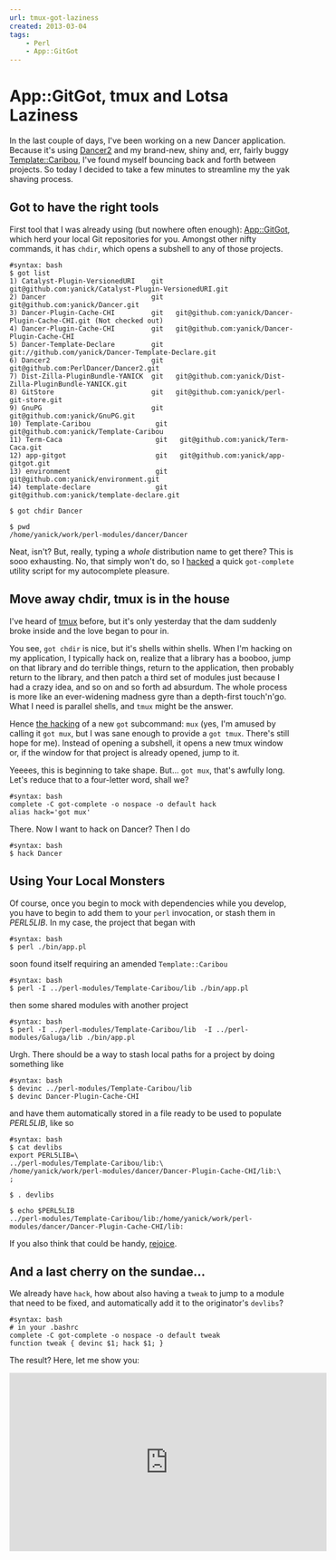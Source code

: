 ```yaml
---
url: tmux-got-laziness
created: 2013-03-04
tags:
    - Perl
    - App::GitGot
---
```


# App::GitGot, tmux and Lotsa Laziness

In the last couple of days, I've been working on a new Dancer application.
Because it's using [Dancer2](cpan) and my brand-new, shiny and, err,
fairly buggy [Template::Caribou](cpan), I've found myself bouncing back
and forth between projects. So today I decided to take a few minutes to 
streamline my the yak shaving process.

## Got to have the right tools

First tool that I was already using (but nowhere often enough):
[App::GitGot](cpan), which herd your local Git repositories 
for you. Amongst other nifty commands, it has `chdir`, which opens
a subshell to any of those projects.

    #syntax: bash
    $ got list
    1) Catalyst-Plugin-VersionedURI    git   git@github.com:yanick/Catalyst-Plugin-VersionedURI.git
    2) Dancer                          git   git@github.com:yanick/Dancer.git
    3) Dancer-Plugin-Cache-CHI         git   git@github.com:yanick/Dancer-Plugin-Cache-CHI.git (Not checked out)
    4) Dancer-Plugin-Cache-CHI         git   git@github.com:yanick/Dancer-Plugin-Cache-CHI
    5) Dancer-Template-Declare         git   git://github.com/yanick/Dancer-Template-Declare.git
    6) Dancer2                         git   git@github.com:PerlDancer/Dancer2.git
    7) Dist-Zilla-PluginBundle-YANICK  git   git@github.com:yanick/Dist-Zilla-PluginBundle-YANICK.git
    8) GitStore                        git   git@github.com:yanick/perl-git-store.git
    9) GnuPG                           git   git@github.com:yanick/GnuPG.git
    10) Template-Caribou                git   git@github.com:yanick/Template-Caribou
    11) Term-Caca                       git   git@github.com:yanick/Term-Caca.git
    12) app-gitgot                      git   git@github.com:yanick/app-gitgot.git
    13) environment                     git   git@github.com:yanick/environment.git
    14) template-declare                git   git@github.com:yanick/template-declare.git

    $ got chdir Dancer

    $ pwd
    /home/yanick/work/perl-modules/dancer/Dancer

Neat, isn't? But, really, typing a *whole* distribution name to get there? This is
sooo exhausting. No, that simply won't do, so I [hacked][got-complete] a quick `got-complete` utility
script for my autocomplete pleasure.

## Move away chdir, tmux is in the house

I've heard of [tmux][tmux] before, but it's only yesterday that the dam
suddenly broke inside and the love began to pour in. 

You see, `got chdir` is
nice, but it's shells within shells. When I'm hacking on my application, I
typically hack on, realize that a library has a booboo, jump on that library
and do terrible things, return to the application, then probably return to the
library, and then patch a third set of modules just because I had a crazy
idea, and so on and so forth ad absurdum. The whole process is more like an
ever-widening madness gyre than a depth-first touch'n'go. What I need is
parallel shells, and `tmux` might be the answer.

Hence [the hacking][got-tmux] of a new `got` subcommand: `mux` (yes, I'm
amused by calling it `got mux`, but I was sane enough to
provide a `got tmux`. There's still hope for me). Instead of opening a
subshell, it opens a new tmux window or, if the window for that project is
already opened, jump to it.

Yeeees, this is beginning to take shape. But... `got mux`, that's awfully
long. Let's reduce that to a four-letter word, shall we?

    #syntax: bash
    complete -C got-complete -o nospace -o default hack
    alias hack='got mux'

There. Now I want to hack on Dancer? Then I do

    #syntax: bash
    $ hack Dancer

## Using Your Local Monsters

Of course, once you begin to mock with dependencies while you develop, you
have to begin to add them to your `perl` invocation, or stash them in
*PERL5LIB*. In my case, the project that began with

    #syntax: bash
    $ perl ./bin/app.pl

soon found itself requiring an amended `Template::Caribou`

    #syntax: bash
    $ perl -I ../perl-modules/Template-Caribou/lib ./bin/app.pl

then some shared modules with another project

    #syntax: bash
    $ perl -I ../perl-modules/Template-Caribou/lib  -I ../perl-modules/Galuga/lib ./bin/app.pl

Urgh. There should be a way to stash local paths for a project by doing
something like


    #syntax: bash
    $ devinc ../perl-modules/Template-Caribou/lib
    $ devinc Dancer-Plugin-Cache-CHI

and have them automatically stored in a file ready to be used to populate
*PERL5LIB*, like so

    #syntax: bash
    $ cat devlibs 
    export PERL5LIB=\
    ../perl-modules/Template-Caribou/lib:\
    /home/yanick/work/perl-modules/dancer/Dancer-Plugin-Cache-CHI/lib:\
    ;

    $ . devlibs 

    $ echo $PERL5LIB
    ../perl-modules/Template-Caribou/lib:/home/yanick/work/perl-modules/dancer/Dancer-Plugin-Cache-CHI/lib:

If you also think that could be handy, [rejoice][devinc].

## And a last cherry on the sundae...

We already have `hack`, how about also having a `tweak` to jump to a module
that need to be fixed, and automatically add it to the originator's `devlibs`?

    #syntax: bash
    # in your .bashrc
    complete -C got-complete -o nospace -o default tweak
    function tweak { devinc $1; hack $1; }

The result? Here, let me show you:

<div align="center">
<iframe width="560" height="315" src="http://www.youtube.com/embed/VHRD1RYKoc0" frameborder="0" allowfullscreen="allowfullscreen"></iframe>
</div>


[devinc]: https://github.com/yanick/environment/commit/fe505779173c694b715bf1f83f06cc9dd7696dd7
[got-tmux]: https://github.com/yanick/app-gitgot/tree/got-mux
[got-complete]: https://github.com/yanick/app-gitgot/tree/got-complete
[tmux]: http://tmux.sourceforge.net/

